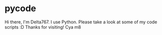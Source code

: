 # pycode
Hi there,
I'm Delta767.
I use Python.
Please take a look at some of my code scripts :D
Thanks for visiting!
Cya m8
